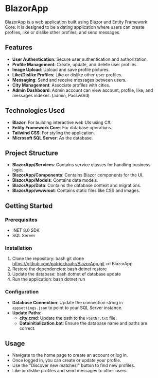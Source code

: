 # BlazorApp

BlazorApp is a web application built using Blazor and Entity Framework Core. It is designed to be a dating application where users can create profiles, like or dislike other profiles, and send messages.

## Features

- **User Authentication**: Secure user authentication and authorization.
- **Profile Management**: Create, update, and delete user profiles.
- **Image Upload**: Upload and save profile pictures.
- **Like/Dislike Profiles**: Like or dislike other user profiles.
- **Messaging**: Send and receive messages between users.
- **City Management**: Associate profiles with cities.
- **Admin Dashboard**: Admin account can view account, profile, like, and messages indexes. (admin, Passw0rd)
## Technologies Used

- **Blazor**: For building interactive web UIs using C#.
- **Entity Framework Core**: For database operations.
- **Tailwind CSS**: For styling the application.
- **Microsoft SQL Server**: As the database.

## Project Structure

- **BlazorApp/Services**: Contains service classes for handling business logic.
- **BlazorApp/Components**: Contains Blazor components for the UI.
- **BlazorApp/Models**: Contains data models.
- **BlazorApp/Data**: Contains the database context and migrations.
- **BlazorApp/wwwroot**: Contains static files like CSS and images.

## Getting Started

### Prerequisites

- .NET 8.0 SDK
- SQL Server

### Installation

1. Clone the repository:
   bash
   git clone https://github.com/patrickhaahr/BlazorApp.git
   cd BlazorApp
2. Restore the dependencies:
   bash
   dotnet restore
3. Update the database:
   bash
   dotnet ef database update
4. Run the application:
   bash
   dotnet run
   
### Configuration

- **Database Connection**: Update the connection string in `appsettings.json` to point to your SQL Server instance.
- **Update Paths**:
  - **city.cmd**: Update the path to the `PostNr.txt` file.
  - **Datainitialization.bat**: Ensure the database name and paths are correct.
## Usage

- Navigate to the home page to create an account or log in.
- Once logged in, you can create or update your profile.
- Use the "Discover new matches!" button to find new profiles.
- Like or dislike profiles and send messages to other users.
